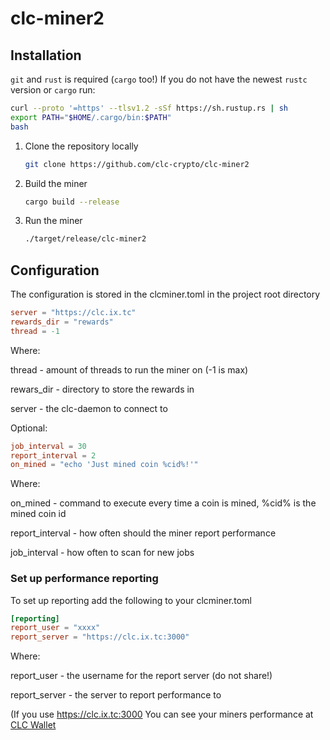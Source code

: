 # clc-miner2
## Installation
`git` and `rust` is required (`cargo` too!)
If you do not have the newest `rustc` version or `cargo` run:
```bash
curl --proto '=https' --tlsv1.2 -sSf https://sh.rustup.rs | sh
export PATH="$HOME/.cargo/bin:$PATH"
bash
```

1. Clone the repository locally
   ```bash
   git clone https://github.com/clc-crypto/clc-miner2
   ```
2. Build the miner
   ```bash
   cargo build --release
   ```
3. Run the miner
   ```bash
   ./target/release/clc-miner2

## Configuration
The configuration is stored in the clcminer.toml in the project root directory

```toml
server = "https://clc.ix.tc"
rewards_dir = "rewards"
thread = -1
```
Where:

  thread - amount of threads to run the miner on (-1 is max)
  
  rewars_dir - directory to store the rewards in
  
  server - the clc-daemon to connect to

Optional:
```toml
job_interval = 30
report_interval = 2
on_mined = "echo 'Just mined coin %cid%!'"
```
Where:

  on_mined - command to execute every time a coin is mined, %cid% is the mined coin id
  
  report_interval - how often should the miner report performance
  
  job_interval - how often to scan for new jobs

### Set up performance reporting
To set up reporting add the following to your clcminer.toml
```toml
[reporting]
report_user = "xxxx"
report_server = "https://clc.ix.tc:3000"
```
Where:

  report_user - the username for the report server (do not share!)
  
  report_server - the server to report performance to
  
(If you use https://clc.ix.tc:3000 You can see your miners performance at [CLC Wallet](https://clc-crypto.github.io/miners/)
